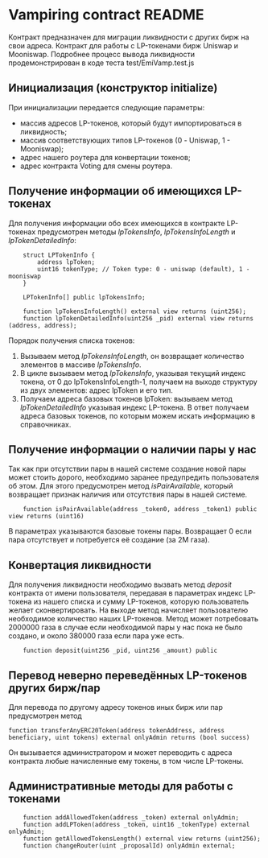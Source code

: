 # Vampiring contract README

Контракт предназначен для миграции ликвидности с других бирж на свои адреса. Контракт для работы с LP-токенами бирж Uniswap и Mooniswap.
Подробнее процесс вывода ликвидности продемонстрирован в коде теста test/EmiVamp.test.js

## Инициализация (конструктор initialize)

При инициализации передается следующие параметры:
 - массив адресов LP-токенов, который будут импортироваться в ликвидность;
 - массив соответствующих типов LP-токенов (0 - Uniswap, 1 - Mooniswap);
 - адрес нашего роутера для конвертации токенов;
 - адрес контракта Voting для смены роутера.

## Получение информации об имеющихся LP-токенах
Для получения информации обо всех имеющихся в контракте LP-токенах предусмотрен методы *lpTokensInfo*, *lpTokensInfoLength*
 и *lpTokenDetailedInfo*:
```solidity
    struct LPTokenInfo {
        address lpToken;
        uint16 tokenType; // Token type: 0 - uniswap (default), 1 - mooniswap
    }

    LPTokenInfo[] public lpTokensInfo;

    function lpTokensInfoLength() external view returns (uint256);
    function lpTokenDetailedInfo(uint256 _pid) external view returns (address, address);

```

Порядок получения списка токенов:
1. Вызываем метод *lpTokensInfoLength*, он возвращает количество элементов в массиве *lpTokensInfo*.
2. В цикле вызываем метод *lpTokensInfo*, указывая текущий индекс токена, от 0 до lpTokensInfoLength-1, получаем на выходе структуру из двух элементов: 
 адрес lpToken и его тип.
3. Получаем адреса базовых токенов lpToken: вызываем метод *lpTokenDetailedInfo* указывая индекс LP-токена. В ответ получаем адреса базовых токенов, 
по которым можем искать информацию в справочниках.

## Получение информации о наличии пары у нас
Так как при отсутствии пары в нашей системе создание новой пары может стоить дорого, необходимо заранее предупредить пользователя об этом. Для этого 
предусмотрен метод *isPairAvailable*, который возвращает признак наличия или отсутствия пары в нашей системе.

```solidity
    function isPairAvailable(address _token0, address _token1) public view returns (uint16)
```
В параметрах указываются базовые токены пары. Возвращает 0 если пара отсутствует и потребуется её создание (за 2М газа).

## Конвертация ликвидности
Для получения ликвидности необходимо вызвать метод *deposit* контракта от имени пользователя, передавая в параметрах индекс LP-токена из нашего списка и сумму LP-токенов,
которую пользователь желает сконвертировать. На выходе метод начисляет пользователю необходимое количество наших LP-токенов.
Метод может потребовать 2000000 газа в случае если необходимой пары у нас пока не было создано, и около 380000 газа если пара уже есть.

```solidity
    function deposit(uint256 _pid, uint256 _amount) public
```

## Перевод неверно переведённых LP-токенов других бирж/пар
Для перевода по другому адресу токенов иных бирж или пар предусмотрен метод 

```solidity
function transferAnyERC20Token(address tokenAddress, address beneficiary, uint tokens) external onlyAdmin returns (bool success)
```

Он вызывается администратором и может переводить с адреса контракта любые начисленные ему токены, в том числе LP-токены.

## Административные методы для работы с токенами
```solidity
    function addAllowedToken(address _token) external onlyAdmin;
    function addLPToken(address _token, uint16 _tokenType) external onlyAdmin;
    function getAllowedTokensLength() external view returns (uint256);
    function changeRouter(uint _proposalId) onlyAdmin external;
```
